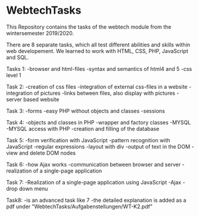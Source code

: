 # WebtechTasks
This Repository contains the tasks of the webtech module from the wintersemester 2019/2020. 

There are 8 separate tasks, which all test different abilities and skills within web developement. We learned to work with HTML, CSS, PHP, JavaScript and SQL.

Tasks 1:
-browser and html-files
-syntax and semantics of html4 and 5
-css level 1

Task 2:
 -creation of css files 
 -integration of external css-files in a website
 -integration of pictures
 -links between files, also display with pictures
 -server based website
 
Task 3:
-forms
-easy PHP without objects and classes
-sessions

Task 4:
-objects and classes in PHP
-wrapper and factory classes
-MYSQL
-MYSQL access with PHP
-creation and filling of the database

Task 5:
-form verification with JavaScript
-pattern recognition with JavaScript
-regular expressions
-layout with div
-output of text in the DOM
-view and delete DOM nodes

Task 6:
-how Ajax works
-communication between browser and server
-realization of a single-page application

Task 7:
-Realization of a single-page application using JavaScript
-Ajax
-drop down menu

Task8:
-is an advanced task like 7
-the detailed explanation is added as a pdf under "WebtechTasks/Aufgabenstellungen/WT-K2.pdf"

